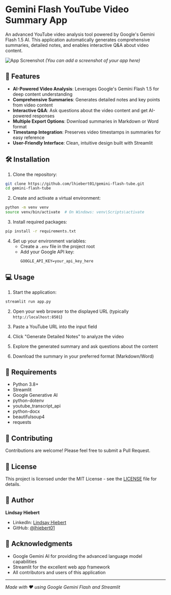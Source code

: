 # Gemini Flash YouTube Video Summary App

An advanced YouTube video analysis tool powered by Google's Gemini Flash 1.5 AI. This application automatically generates comprehensive summaries, detailed notes, and enables interactive Q&A about video content.

![App Screenshot](assets/app-screenshot.png) *(You can add a screenshot of your app here)*

## 🚀 Features

- **AI-Powered Video Analysis**: Leverages Google's Gemini Flash 1.5 for deep content understanding
- **Comprehensive Summaries**: Generates detailed notes and key points from video content
- **Interactive Q&A**: Ask questions about the video content and get AI-powered responses
- **Multiple Export Options**: Download summaries in Markdown or Word format
- **Timestamp Integration**: Preserves video timestamps in summaries for easy reference
- **User-Friendly Interface**: Clean, intuitive design built with Streamlit

## 🛠️ Installation

1. Clone the repository:
```bash
git clone https://github.com/lhiebert01/gemini-flash-tube.git
cd gemini-flash-tube
```

2. Create and activate a virtual environment:
```bash
python -m venv venv
source venv/bin/activate  # On Windows: venv\Scripts\activate
```

3. Install required packages:
```bash
pip install -r requirements.txt
```

4. Set up your environment variables:
   - Create a `.env` file in the project root
   - Add your Google API key:
     ```
     GOOGLE_API_KEY=your_api_key_here
     ```

## 💻 Usage

1. Start the application:
```bash
streamlit run app.py
```

2. Open your web browser to the displayed URL (typically `http://localhost:8501`)

3. Paste a YouTube URL into the input field

4. Click "Generate Detailed Notes" to analyze the video

5. Explore the generated summary and ask questions about the content

6. Download the summary in your preferred format (Markdown/Word)

## 🔧 Requirements

- Python 3.8+
- Streamlit
- Google Generative AI
- python-dotenv
- youtube_transcript_api
- python-docx
- beautifulsoup4
- requests

## 🤝 Contributing

Contributions are welcome! Please feel free to submit a Pull Request.

## 📝 License

This project is licensed under the MIT License - see the [LICENSE](LICENSE) file for details.

## 👤 Author

**Lindsay Hiebert**
- LinkedIn: [Lindsay Hiebert](https://www.linkedin.com/in/lindsayhiebert/)
- GitHub: [@lhiebert01](https://github.com/lhiebert01)

## 🙏 Acknowledgments

- Google Gemini AI for providing the advanced language model capabilities
- Streamlit for the excellent web app framework
- All contributors and users of this application

---

*Made with ❤️ using Google Gemini Flash and Streamlit*